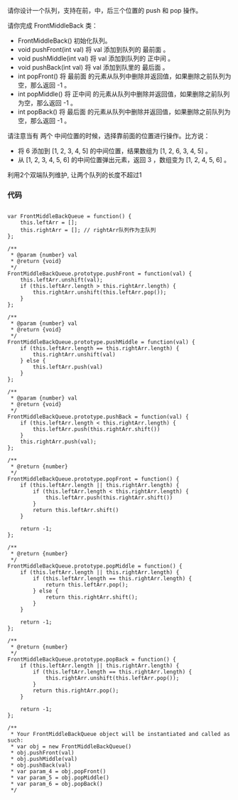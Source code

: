 请你设计一个队列，支持在前，中，后三个位置的 push 和 pop 操作。

请你完成 FrontMiddleBack 类：

- FrontMiddleBack() 初始化队列。
- void pushFront(int val) 将 val 添加到队列的 最前面 。
- void pushMiddle(int val) 将 val 添加到队列的 正中间 。
- void pushBack(int val) 将 val 添加到队里的 最后面 。
- int popFront() 将 最前面 的元素从队列中删除并返回值，如果删除之前队列为空，那么返回 -1 。
- int popMiddle() 将 正中间 的元素从队列中删除并返回值，如果删除之前队列为空，那么返回 -1 。
- int popBack() 将 最后面 的元素从队列中删除并返回值，如果删除之前队列为空，那么返回 -1 。

请注意当有 两个 中间位置的时候，选择靠前面的位置进行操作。比方说：

- 将 6 添加到 [1, 2, 3, 4, 5] 的中间位置，结果数组为 [1, 2, 6, 3, 4, 5] 。
- 从 [1, 2, 3, 4, 5, 6] 的中间位置弹出元素，返回 3 ，数组变为 [1, 2, 4, 5, 6] 。


利用2个双端队列维护, 让两个队列的长度不超过1

### 代码
```

var FrontMiddleBackQueue = function() {
    this.leftArr = [];
    this.rightArr = []; // rightArr队列作为主队列
};

/** 
 * @param {number} val
 * @return {void}
 */
FrontMiddleBackQueue.prototype.pushFront = function(val) {
    this.leftArr.unshift(val);
    if (this.leftArr.length > this.rightArr.length) {
        this.rightArr.unshift(this.leftArr.pop());
    }
};

/** 
 * @param {number} val
 * @return {void}
 */
FrontMiddleBackQueue.prototype.pushMiddle = function(val) {
    if (this.leftArr.length == this.rightArr.length) {
        this.rightArr.unshift(val)
    } else {
        this.leftArr.push(val)
    }
};

/** 
 * @param {number} val
 * @return {void}
 */
FrontMiddleBackQueue.prototype.pushBack = function(val) {
    if (this.leftArr.length < this.rightArr.length) {
        this.leftArr.push(this.rightArr.shift())
    }
    this.rightArr.push(val);
};

/**
 * @return {number}
 */
FrontMiddleBackQueue.prototype.popFront = function() {
    if (this.leftArr.length || this.rightArr.length) {
        if (this.leftArr.length < this.rightArr.length) {
            this.leftArr.push(this.rightArr.shift())
        }
        return this.leftArr.shift()
    }
        
    return -1;
};

/**
 * @return {number}
 */
FrontMiddleBackQueue.prototype.popMiddle = function() {
    if (this.leftArr.length || this.rightArr.length) {
        if (this.leftArr.length == this.rightArr.length) {
            return this.leftArr.pop();
        } else {
            return this.rightArr.shift();
        }
    }

    return -1;
};

/**
 * @return {number}
 */
FrontMiddleBackQueue.prototype.popBack = function() {
    if (this.leftArr.length || this.rightArr.length) {
        if (this.leftArr.length == this.rightArr.length) {
            this.rightArr.unshift(this.leftArr.pop());
        }
        return this.rightArr.pop();
    }

    return -1;
};

/**
 * Your FrontMiddleBackQueue object will be instantiated and called as such:
 * var obj = new FrontMiddleBackQueue()
 * obj.pushFront(val)
 * obj.pushMiddle(val)
 * obj.pushBack(val)
 * var param_4 = obj.popFront()
 * var param_5 = obj.popMiddle()
 * var param_6 = obj.popBack()
 */
```
